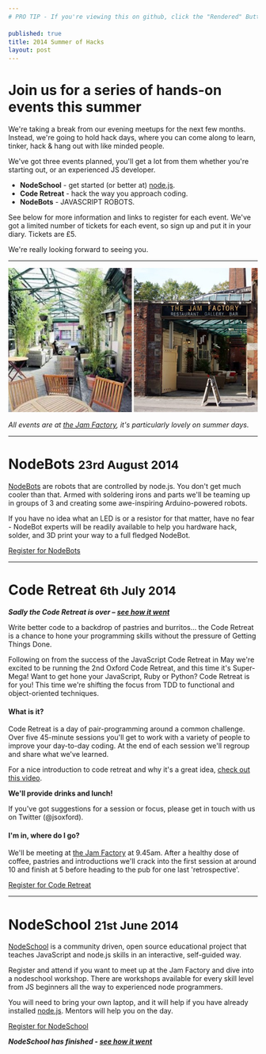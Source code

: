```yaml
---
# PRO TIP - If you're viewing this on github, click the "Rendered" Button above

published: true
title: 2014 Summer of Hacks
layout: post
---
```


# Join us for a series of hands-on events this summer

<p class="lead">We're taking a break from our evening meetups for the next few months.  Instead, we're going to hold hack days, where you can come along to learn, tinker, hack &amp; hang out with like minded people.</p>

We've got three events planned, you'll get a lot from them whether you're starting out, or an experienced JS developer.

* **NodeSchool** - get started (or better at) [node.js](http://nodejs.org/).
* **Code Retreat** - hack the way you approach coding.
* **NodeBots** - JAVASCRIPT ROBOTS.

See below for more information and links to register for each event.  We've got a limited number of tickets for each event, so sign up and put it in your diary. Tickets are &pound;5.

We're really looking forward to seeing you.

---

![The Jam Factory](/img/jf.jpg)

_All events are at [the Jam Factory](https://www.google.co.uk/maps/preview?ie=UTF-8&fb=1&gl=uk&q=The+Jam+Factory&cid=2949126679461980301&ei=sFqTU7jTFM3TOe_SgagJ&ved=0CJIBEPwSMA0), it's particularly lovely on summer days._

---
# NodeBots <small>23rd August 2014</small>

<p class="lead"><a href="http://nodebots.io/">NodeBots</a> are robots that are controlled by node.js. You don't get much cooler than that. Armed with soldering irons and parts we'll be teaming up in groups of 3 and creating some awe-inspiring Arduino-powered robots.</p>

If you have no idea what an LED is or a resistor for that matter, have no fear - NodeBot experts will be readily available to help you hardware hack, solder, and 3D print your way to a full fledged NodeBot.

<!--div class="lanyrd-target-participants">
    <a href="http://lanyrd.com/2014/jsoxford-coderetreat/attendees/" class="lanyrd-participants" data-lanyrd-nocss="">
        RSVP on Lanyrd!
    </a>
</div-->

<p><a href="https://www.eventbrite.co.uk/e/sumer-of-hacks-nodebots-tickets-11906664153" class="btn btn-large btn-primary">Register for NodeBots</a></p>

---
# Code Retreat <small>6th July 2014</small>

___Sadly the Code Retreat is over – [see how it went](/2014/soh-code-retreat/)___

<p class="lead">Write better code to a backdrop of pastries and burritos&hellip; the Code Retreat is a chance to hone your programming skills without the pressure of Getting Things Done.</p>

Following on from the success of the JavaScript Code Retreat in May we're excited to be running the 2nd Oxford Code Retreat, and this time it's Super-Mega! Want to get hone your JavaScript, Ruby or Python? Code Retreat is for you! This time we're shifting the focus from TDD to functional and object-oriented techniques.

#### What is it?
Code Retreat is a day of pair-programming around a common challenge. Over five 45-minute sessions you'll get to work with a variety of people to improve your day-to-day coding. At the end of each session we'll regroup and share what we've learned.

For a nice introduction to code retreat and why it's a great idea, [check out this video](http://player.vimeo.com/video/18955165?title=0&amp;byline=0&amp;portrait=0).

__We'll provide drinks and lunch!__

If you've got suggestions for a session or focus, please get in touch with us on Twitter (@jsoxford).

#### I'm in, where do I go?

We'll be meeting at [the Jam Factory](http://www.thejamfactoryoxford.com/) at 9.45am. After a healthy dose of coffee, pastries and introductions we'll crack into the first session at around 10 and finish at 5 before heading to the pub for one last 'retrospective'.

<p><a href="https://www.eventbrite.co.uk/e/sumer-of-hacks-code-retreat-tickets-11906533763" class="btn btn-large btn-default disabled">Register for Code Retreat</a></p>

---
# NodeSchool <small>21st June 2014</small>

<p class="lead"><a href="http://nodeschool.io/">NodeSchool</a> is a community driven, open source educational project that teaches JavaScript and node.js skills in an interactive, self-guided way.</p>

Register and attend if you want to meet up at the Jam Factory and dive into a nodeschool workshop. There are workshops available for every skill level from JS beginners all the way to experienced node programmers.

You will need to bring your own laptop, and it will help if you have already installed [node.js](http://nodejs.org/). Mentors will help you on the day.

<!--div class="lanyrd-target-participants">
    <a href="http://lanyrd.com/2014/jsoxford-coderetreat/attendees/"
        class="lanyrd-participants" data-lanyrd-nocss="">
        RSVP on Lanyrd!
    </a>
</div-->

<p>
  <a href="https://www.eventbrite.co.uk/e/sumer-of-hacks-nodeschool-tickets-11906222833" class="btn btn-large btn-default disabled">Register for NodeSchool</a>
</p>

___NodeSchool has finished - [see how it went](/2014/node-school/)___

<!-- ## Thanks to our sponsors

These events wouldn't have been possible without the support of our sponsors:
<div class="row-fluid">
  <div class="span4">
    <a href="http://github.com/">
      <img src="/img/github.png" />
    </a>
  </div>
  <div class="span4">
    <a href="http://www.haybrook.co.uk/">
      <img src="/img/haybrook.png" />
    </a>
  </div>
  <div class="span4">
    <a href="http://www.whiteoctober.co.uk/">
      <img src="/img/wo.png" />
    </a>
  </div>
</div> -->
